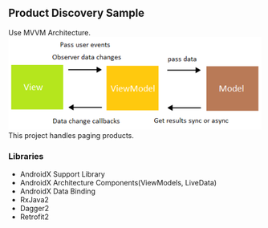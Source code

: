 ## Product Discovery Sample

Use MVVM Architecture.
<img src="art/mvvm.png"/>
This project handles paging products.

### Libraries
- AndroidX Support Library
- AndroidX Architecture Components(ViewModels, LiveData)
- AndroidX Data Binding
- RxJava2
- Dagger2
- Retrofit2
